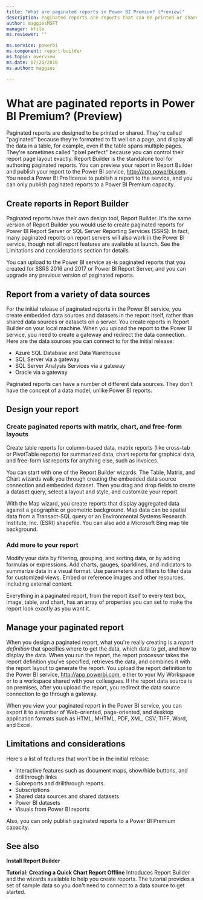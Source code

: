 ```yaml
---
title: "What are paginated reports in Power BI Premium? (Preview)"
description: Paginated reports are reports that can be printed or shared. You can control the report layout exactly. They display all the data in a table, for example, even if the table spans multiple pages.  
author: maggiesMSFT
manager: kfile
ms.reviewer: ''

ms.service: powerbi
ms.component: report-builder
ms.topic: overview
ms.date: 07/26/2018
ms.author: maggies

---
```

# What are paginated reports in Power BI Premium? (Preview)
Paginated reports are designed to be printed or shared. They're called "paginated" because they're formatted to fit well on a page, and display all the data in a table, for example, even if the table spans multiple pages. They're sometimes called "pixel perfect" because you can control their report page layout exactly. Report Builder is the standalone tool for authoring paginated reports. You can preview your report in Report Builder and publish your report to the Power BI service, http://app.powerbi.com. You need a Power BI Pro license to publish a report to the service, and you can only publish paginated reports to a Power BI Premium capacity. 

## Create reports in Report Builder

Paginated reports have their own design tool, Report Builder. It's the same version of Report Builder you would use to create paginated reports for Power BI Report Server or SQL Server Reporting Services (SSRS). In fact, many paginated reports on report servers will also work in the Power BI service, though not all report features are available at launch. See the Limitations and considerations section for details.

You can upload to the Power BI service as-is paginated reports that you created for SSRS 2016 and 2017 or Power BI Report Server, and you can upgrade any previous version of paginated reports.
     
## Report from a variety of data sources

For the initial release of paginated reports in the Power BI service, you create embedded data sources and datasets in the report itself, rather than shared data sources or datasets on a server. You create reports in Report Builder on your local machine. When you upload the report to the Power BI service, you need to create a gateway and redirect the data connection. Here are the data sources you can connect to for the initial release:

- Azure SQL Database and Data Warehouse
- SQL Server via a gateway
- SQL Server Analysis Services via a gateway
- Oracle via a gateway
 
Paginated reports can have a number of different data sources. They don't have the concept of a data model, unlike Power BI reports.

## Design your report  

### Create paginated reports with matrix, chart, and free-form layouts

Create table reports for column-based data, matrix reports (like cross-tab or PivotTable reports) for summarized data, chart reports for graphical data, and free-form *list* reports for anything else, such as invoices. 
  
You can start with one of the Report Builder wizards. The Table, Matrix, and Chart wizards walk you through creating the embedded data source connection and embedded dataset. Then you drag and drop fields to create a dataset query, select a layout and style, and customize your report.  
  
With the Map wizard, you create reports that display aggregated data against a geographic or geometric background. Map data can be spatial data from a Transact-SQL query or an Environmental Systems Research Institute, Inc. (ESRI) shapefile. You can also add a Microsoft Bing map tile background.  

### Add more to your report

Modify your data by filtering, grouping, and sorting data, or by adding formulas or expressions. Add charts, gauges, sparklines, and indicators to summarize data in a visual format.  Use parameters and filters to filter data for customized views. Embed or reference images and other resources, including external content.  

Everything in a paginated report, from the report itself to every text box, image, table, and chart, has an array of properties you can set to make the report look exactly as you want it.

## Manage your paginated report

When you design a paginated report, what you're really creating is a *report definition* that specifies where to get the data, which data to get, and how to display the data. When you run the report, the report processor takes the report definition you've specified, retrieves the data, and combines it with the report layout to generate the report. You upload the report definition to the Power BI service, http://app.powerbi.com, either to your My Workspace or to a workspace shared with your colleagues. If the report data source is on premises, after you upload the report, you redirect the data source connection to go through a gateway. 

When you view your paginated report in the Power BI service, you can export it to a number of Web-oriented, page-oriented, and desktop application formats such as HTML, MHTML, PDF, XML, CSV, TIFF, Word, and Excel.  
  
## Limitations and considerations

Here's a list of features that won't be in the initial release:

- Interactive features such as document maps, show/hide buttons, and drillthrough links
- Subreports and drillthrough reports.
- Subscriptions
- Shared data sources and shared datasets
- Power BI datasets
- Visuals from Power BI reports 

Also, you can only publish paginated reports to a Power BI Premium capacity.
  
## See also  

**Install Report Builder**

**Tutorial: Creating a Quick Chart Report Offline**
 Introduces Report Builder and the wizards available to help you create reports. The tutorial provides a set of sample data so you don't need to connect to a data source to get started.  
  

